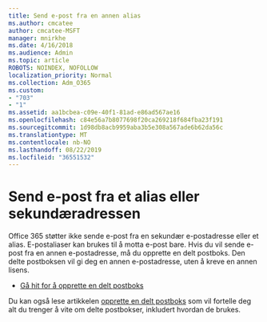 ```yaml
---
title: Send e-post fra en annen alias
ms.author: cmcatee
author: cmcatee-MSFT
manager: mnirkhe
ms.date: 4/16/2018
ms.audience: Admin
ms.topic: article
ROBOTS: NOINDEX, NOFOLLOW
localization_priority: Normal
ms.collection: Adm_O365
ms.custom:
- "703"
- "1"
ms.assetid: aa1bcbea-c09e-40f1-81ad-e86ad567ae16
ms.openlocfilehash: c84e56a7b8077698f20ca269218f684fba23f191
ms.sourcegitcommit: 1d98db8acb9959aba3b5e308a567ade6b62da56c
ms.translationtype: MT
ms.contentlocale: nb-NO
ms.lasthandoff: 08/22/2019
ms.locfileid: "36551532"
---
```

# <a name="send-email-from-an-alias-or-secondary-address"></a>Send e-post fra et alias eller sekundæradressen

Office 365 støtter ikke sende e-post fra en sekundær e-postadresse eller et alias. E-postaliaser kan brukes til å motta e-post bare. Hvis du vil sende e-post fra en annen e-postadresse, må du opprette en delt postboks. Den delte postboksen vil gi deg en annen e-postadresse, uten å kreve en annen lisens.
  
- [Gå hit for å opprette en delt postboks](https://portal.office.com/AdminPortal/Home#/AssistedGuide/addemailoptions)

Du kan også lese artikkelen [opprette en delt postboks](https://docs.microsoft.com/office365/admin/email/create-a-shared-mailbox) som vil fortelle deg alt du trenger å vite om delte postbokser, inkludert hvordan de brukes.